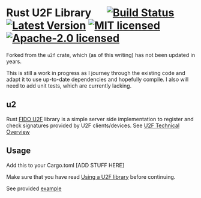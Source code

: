 # Rust U2F Library &emsp; [![Build Status]][travis] [![Latest Version]][crates.io] [![MIT licensed]][MIT] [![Apache-2.0 licensed]][APACHE]

Forked from the `u2f` crate, which (as of this writing) has not been updated in years.

This is still a work in progress as I journey through the existing code and adapt it to use up-to-date dependencies and hopefully compile. I also will need to add unit tests, which are currently lacking. 

[Build Status]: https://travis-ci.org/wisespace-io/u2f-rs.png?branch=master
[travis]: https://travis-ci.org/wisespace-io/u2f-rs
[Latest Version]: https://img.shields.io/crates/v/u2f.svg
[crates.io]: https://crates.io/crates/u2f
[MIT licensed]: https://img.shields.io/badge/License-MIT-blue.svg
[MIT]: ./LICENSE-MIT
[Apache-2.0 licensed]: https://img.shields.io/badge/License-Apache%202.0-blue.svg
[APACHE]: ./LICENSE-APACHE

## u2

Rust [FIDO U2F](https://fidoalliance.org/specifications/download/) library is a simple server side implementation to register and check signatures provided by U2F clients/devices. See [U2F Technical Overview](https://developers.yubico.com/U2F/Protocol_details/Overview.html)

## Usage

Add this to your Cargo.toml
[ADD STUFF HERE]

Make sure that you have read [Using a U2F library](https://developers.yubico.com/U2F/Libraries/Using_a_library.html) before continuing.

See provided [example](https://github.com/wisespace-io/u2f-rs/tree/master/example)

